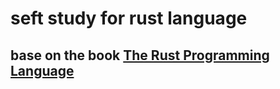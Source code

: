 # seft study for rust language

## base on the book [The Rust Programming Language](https://doc.rust-lang.org/book)

